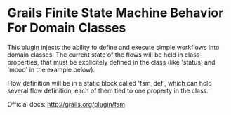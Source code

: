 Grails Finite State Machine Behavior For Domain Classes
================

This plugin injects the ability to define and execute simple workflows into domain classes. The current state of the flows will be held in class-properties, that must be explicitely defined in the class (like 'status' and 'mood' in the example below).

Flow definition will be in a static block called 'fsm_def', which can hold several flow definition, each of them tied to one property in the class.


Official docs: http://grails.org/plugin/fsm
